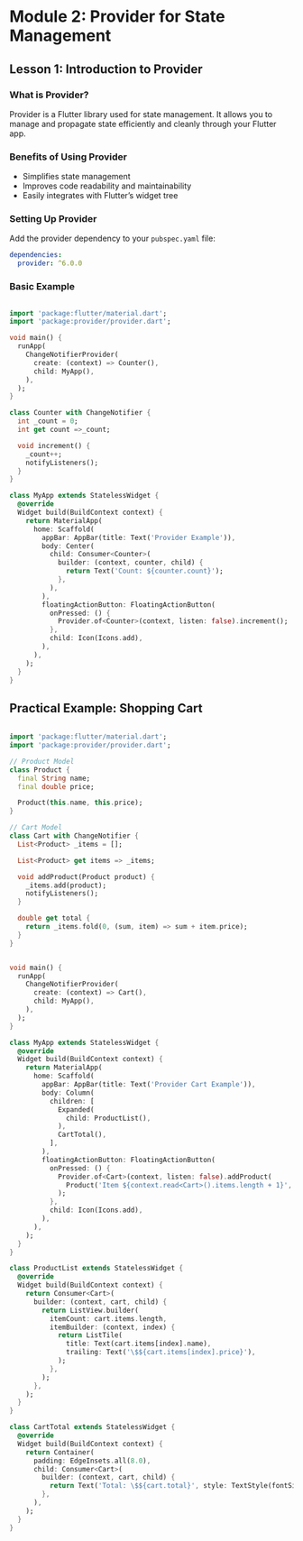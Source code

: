 
# Module 2: Provider for State Management

## Lesson 1: Introduction to Provider

### What is Provider?

Provider is a Flutter library used for state management. It allows you to manage and propagate state efficiently and cleanly through your Flutter app.

### Benefits of Using Provider

- Simplifies state management
- Improves code readability and maintainability
- Easily integrates with Flutter’s widget tree

### Setting Up Provider

Add the provider dependency to your `pubspec.yaml` file:

```yaml
dependencies:
  provider: ^6.0.0
```

### Basic Example

``` dart

import 'package:flutter/material.dart';
import 'package:provider/provider.dart';

void main() {
  runApp(
    ChangeNotifierProvider(
      create: (context) => Counter(),
      child: MyApp(),
    ),
  );
}

class Counter with ChangeNotifier {
  int _count = 0;
  int get count =>_count;

  void increment() {
    _count++;
    notifyListeners();
  }
}

class MyApp extends StatelessWidget {
  @override
  Widget build(BuildContext context) {
    return MaterialApp(
      home: Scaffold(
        appBar: AppBar(title: Text('Provider Example')),
        body: Center(
          child: Consumer<Counter>(
            builder: (context, counter, child) {
              return Text('Count: ${counter.count}');
            },
          ),
        ),
        floatingActionButton: FloatingActionButton(
          onPressed: () {
            Provider.of<Counter>(context, listen: false).increment();
          },
          child: Icon(Icons.add),
        ),
      ),
    );
  }
}
```

## Practical Example: Shopping Cart

```dart

import 'package:flutter/material.dart';
import 'package:provider/provider.dart';

// Product Model
class Product {
  final String name;
  final double price;

  Product(this.name, this.price);
}

// Cart Model
class Cart with ChangeNotifier {
  List<Product> _items = [];

  List<Product> get items => _items;

  void addProduct(Product product) {
    _items.add(product);
    notifyListeners();
  }

  double get total {
    return _items.fold(0, (sum, item) => sum + item.price);
  }
}
```

```dart

void main() {
  runApp(
    ChangeNotifierProvider(
      create: (context) => Cart(),
      child: MyApp(),
    ),
  );
}

class MyApp extends StatelessWidget {
  @override
  Widget build(BuildContext context) {
    return MaterialApp(
      home: Scaffold(
        appBar: AppBar(title: Text('Provider Cart Example')),
        body: Column(
          children: [
            Expanded(
              child: ProductList(),
            ),
            CartTotal(),
          ],
        ),
        floatingActionButton: FloatingActionButton(
          onPressed: () {
            Provider.of<Cart>(context, listen: false).addProduct(
              Product('Item ${context.read<Cart>().items.length + 1}', 20.0),
            );
          },
          child: Icon(Icons.add),
        ),
      ),
    );
  }
}

class ProductList extends StatelessWidget {
  @override
  Widget build(BuildContext context) {
    return Consumer<Cart>(
      builder: (context, cart, child) {
        return ListView.builder(
          itemCount: cart.items.length,
          itemBuilder: (context, index) {
            return ListTile(
              title: Text(cart.items[index].name),
              trailing: Text('\$${cart.items[index].price}'),
            );
          },
        );
      },
    );
  }
}

class CartTotal extends StatelessWidget {
  @override
  Widget build(BuildContext context) {
    return Container(
      padding: EdgeInsets.all(8.0),
      child: Consumer<Cart>(
        builder: (context, cart, child) {
          return Text('Total: \$${cart.total}', style: TextStyle(fontSize: 24));
        },
      ),
    );
  }
}
```
